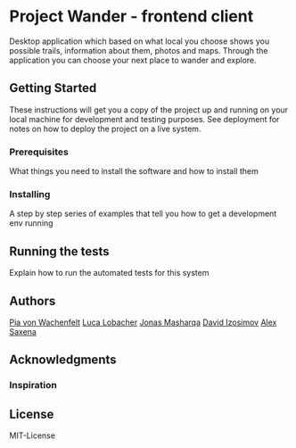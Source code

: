 # Project Wander - frontend client

Desktop application which based on what local you choose shows you possible trails, information about them, photos and maps.
Through the application you can choose your next place to wander and explore.

## Getting Started

These instructions will get you a copy of the project up and running on your local machine for development and testing purposes. See deployment for notes on how to deploy the project on a live system.

### Prerequisites

What things you need to install the software and how to install them

### Installing

A step by step series of examples that tell you how to get a development env running

## Running the tests

Explain how to run the automated tests for this system

## Authors
[Pia von Wachenfelt](https://github.com/piavW)
[Luca Lobacher](https://github.com/lucamarial)
[Jonas Masharqa](https://github.com/tazzex7)
[David Izosimov](https://github.com/DavveDavve)
[Alex Saxena](https://github.com/AlexSaxena)

## Acknowledgments
### Inspiration

## License
MIT-License
